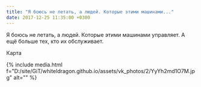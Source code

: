 ```yaml
---
title: "Я боюсь не летать, а людей. Которые этими машинами..."
date: 2017-12-25 11:35:00 +0300
---
```


Я боюсь не летать, а людей. Которые этими машинами управляет. А ещё больше тех, кто их обслуживает.

Карта

{% include media.html f="D:/site/GiT/whiteldragon.github.io/assets/vk_photos/2/YyYh2md1O7M.jpg" alt="" %}
